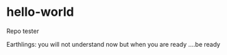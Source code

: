 # hello-world
Repo tester

Earthlings:
  you will not understand now
  but when you are ready
  ....be ready
